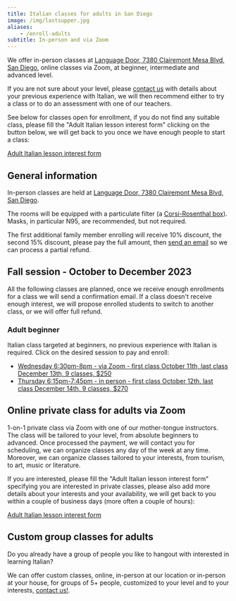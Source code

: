 ```yaml
---
title: Italian classes for adults in San Diego
image: /img/lastsupper.jpg
aliases:
    - /enroll-adults
subtitle: In-person and via Zoom
---
```


We offer in-person classes at [Language Door, 7380 Clairemont Mesa Blvd, San Diego](https://goo.gl/maps/vCotwAoBbYNpx8vV9), online classes via Zoom, at beginner, intermediate and advanced level.

If you are not sure about your level, please [contact us](/contact) with details about your previous experience with Italian, we will then recommend either to try a class or to do an assessment with one of our teachers.

See below for classes open for enrollment, if you do not find any suitable class, please fill the "Adult Italian lesson interest form" clicking on the button below,
we will get back to you once we have enough people to start a class:

<div class="tc">
<a href="https://forms.gle/LHR7Htpeb3mQzV838" class="btn raise">Adult Italian lesson interest form</a>
</div>

## General information

In-person classes are held at [Language Door, 7380 Clairemont Mesa Blvd, San Diego](https://goo.gl/maps/vCotwAoBbYNpx8vV9).

The rooms will be equipped with a particulate filter (a [Corsi-Rosenthal box](https://en.wikipedia.org/wiki/Corsi%E2%80%93Rosenthal_Box)). Masks, in particular N95, are recommended, but not required.

The first additional family member enrolling will receive 10% discount, the second 15% discount, please pay the full amount, then [send an email](https://www.italianschoolsd.com/contact/) so we can process a partial refund.

## Fall session - October to December 2023

All the following classes are planned, once we receive enough enrollments for a class we will send a confirmation email. If a class doesn't receive enough interest, we will propose enrolled students to switch to another class, or we will offer full refund.

### Adult beginner

Italian class targeted at beginners, no previous experience with Italian is required. Click on the desired session to pay and enroll:

* [Wednesday 6:30pm-8pm - via Zoom - first class October 11th, last class December 13th, 9 classes, $250](https://link.waveapps.com/8rm8a7-f4yvga)
* [Thursday 6:15pm-7:45pm - in person - first class October 12th, last class December 14th, 9 classes, $270](https://link.waveapps.com/jm5x3d-raywnw)

## Online private class for adults via Zoom

1-on-1 private class via Zoom with one of our mother-tongue instructors. The class will be tailored to your level, from absolute beginners to advanced. Once processed the payment, we will contact you for scheduling, we can organize classes any day of the week at any time. Moreover, we can organize classes tailored to your interests, from tourism, to art, music or literature.

If you are interested, please fill the "Adult Italian lesson interest form" specifying you are interested in private classes, please also add more details about your interests and your availability, we will get back to you within a couple of business days (more often a couple of hours):

<div class="tc">
<a href="https://forms.gle/LHR7Htpeb3mQzV838" class="btn raise">Adult Italian lesson interest form</a>
</div>

## Custom group classes for adults

Do you already have a group of people you like to hangout with interested in learning Italian?

We can offer custom classes, online, in-person at our location or in-person at your house, for groups of 5+ people, customized to your level and to your interests, [contact us!](/contact).
